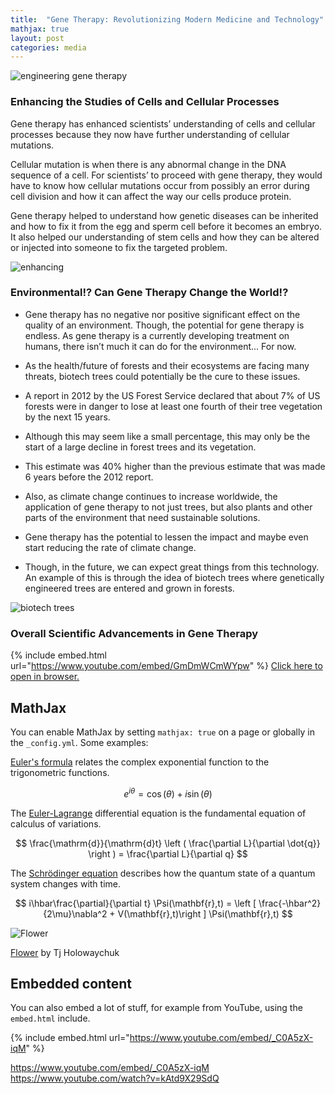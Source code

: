 ```yaml
---
title:  "Gene Therapy: Revolutionizing Modern Medicine and Technology"
mathjax: true
layout: post
categories: media
---
```


![engineering gene therapy](https://www.innovationnewsnetwork.com/wp-content/uploads/2021/03/iStock-1209831767-696x392.jpg)

### Enhancing the Studies of Cells and Cellular Processes

Gene therapy has enhanced scientists’ understanding of cells and cellular processes because they now have further understanding of cellular mutations.

Cellular mutation is when there is any abnormal change in the DNA sequence of a cell. For scientists’ to proceed with gene therapy, they would have to know how cellular mutations occur from possibly an error during cell division and how it can affect the way our cells produce protein.

Gene therapy helped to understand how genetic diseases can be inherited and how to fix it from the egg and sperm cell before it becomes an embryo. It also helped our understanding of stem cells and how they can be altered or injected into someone to fix the targeted problem.

![enhancing](https://img.chemie.de/Portal/News/6576f56f211f6_QiR0Jsyba.png?tr=n-news_teaser)
### Environmental!? Can Gene Therapy Change the World!?

- Gene therapy has no negative nor positive significant effect on the quality of an environment. Though, the potential for gene therapy is endless. As gene therapy is a currently developing treatment on humans, there isn’t much it can do for the environment... For now.

- As the health/future of forests and their ecosystems are facing many threats, biotech trees could potentially be the cure to these issues.

- A report in 2012 by the US Forest Service declared that about 7% of US forests were in danger to lose at least one fourth of their tree vegetation by the next 15 years.

- Although this may seem like a small percentage, this may only be the start of a large decline in forest trees and its vegetation.

- This estimate was 40% higher than the previous estimate that was made 6 years before the 2012 report.

- Also, as climate change continues to increase worldwide, the application of gene therapy to not just trees, but also plants and other parts of the environment that need sustainable solutions.

- Gene therapy has the potential to lessen the impact and maybe even start reducing the rate of climate change.

- Though, in the future, we can expect great things from this technology. An example of this is through the idea of biotech trees where genetically engineered trees are entered and grown in forests. 

![biotech trees](https://www.centerforfoodsafety.org/thumbs/1000x562/files/zc/tree_farm_2_000021241182medium_68587.jpg)

### Overall Scientific Advancements in Gene Therapy

{% include embed.html url="https://www.youtube.com/embed/GmDmWCmWYpw" %}
[Click here to open in browser.](https://www.youtube.com/watch?v=GmDmWCmWYpw)
## MathJax

You can enable MathJax by setting `mathjax: true` on a page or globally in the `_config.yml`. Some examples:

[Euler's formula](https://en.wikipedia.org/wiki/Euler%27s_formula) relates the  complex exponential function to the trigonometric functions.

$$ e^{i\theta}=\cos(\theta)+i\sin(\theta) $$

The [Euler-Lagrange](https://en.wikipedia.org/wiki/Lagrangian_mechanics) differential equation is the fundamental equation of calculus of variations.

$$ \frac{\mathrm{d}}{\mathrm{d}t} \left ( \frac{\partial L}{\partial \dot{q}} \right ) = \frac{\partial L}{\partial q} $$

The [Schrödinger equation](https://en.wikipedia.org/wiki/Schr%C3%B6dinger_equation) describes how the quantum state of a quantum system changes with time.

$$ i\hbar\frac{\partial}{\partial t} \Psi(\mathbf{r},t) = \left [ \frac{-\hbar^2}{2\mu}\nabla^2 + V(\mathbf{r},t)\right ] \Psi(\mathbf{r},t) $$


![Flower](https://user-images.githubusercontent.com/4943215/55412447-bcdb6c80-5567-11e9-8d12-b1e35fd5e50c.jpg)

[Flower](https://unsplash.com/photos/iGrsa9rL11o) by Tj Holowaychuk

## Embedded content

You can also embed a lot of stuff, for example from YouTube, using the `embed.html` include.

{% include embed.html url="https://www.youtube.com/embed/_C0A5zX-iqM" %}

https://www.youtube.com/embed/_C0A5zX-iqM
https://www.youtube.com/watch?v=kAtd9X29SdQ
